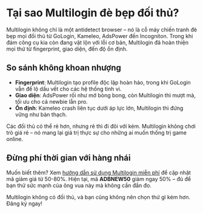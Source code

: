 # Tại sao Multilogin đè bẹp đối thủ?

Multilogin không chỉ là một antidetect browser – nó là cỗ máy chiến tranh đè bẹp mọi đối thủ từ GoLogin, Kameleo, AdsPower đến Incogniton. Trong khi đám công cụ kia còn đang vật lộn với lỗi cơ bản, Multilogin đã hoàn thiện mọi thứ từ fingerprint, giao diện, đến độ ổn định.

## So sánh không khoan nhượng
- **Fingerprint**: Multilogin tạo profile độc lập hoàn hảo, trong khi GoLogin vẫn để lộ dấu vết cho các hệ thống tinh vi.
- **Giao diện**: AdsPower rối như mớ bòng bong, còn Multilogin thì mượt mà, tối ưu cho cả newbie lẫn pro.
- **Ổn định**: Kameleo crash liên tục dưới áp lực lớn, Multilogin thì đứng vững như bàn thạch.

Các đối thủ có thể rẻ hơn, nhưng rẻ thì đi đôi với kém. Multilogin không chơi trò giá rẻ – nó mang lại giá trị thực sự cho những ai muốn thống trị game online.

## Đừng phí thời gian với hàng nhái
Muốn biết thêm? Xem [hướng dẫn sử dụng Multilogin miễn phí](https://adblogin.com/huong-dan-su-dung-multi-mien-phi/) để cập nhật mã giảm giá từ 50-80%. Hiện tại, mã **ADBNEW50** giảm ngay 50% – đủ để bạn thử sức mạnh của ông vua này mà không cần đắn đo.

Multilogin không có đối thủ, và bạn cũng không nên chọn thứ gì kém hơn. Đăng ký ngay!